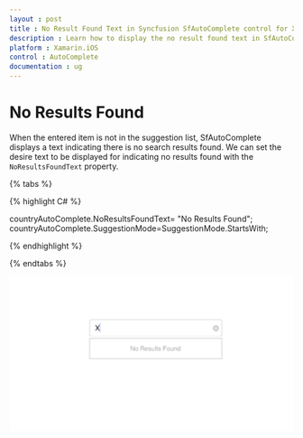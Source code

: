 ```yaml
---
layout : post
title : No Result Found Text in Syncfusion SfAutoComplete control for Xamarin.iOS
description : Learn how to display the no result found text in SfAutoComplete
platform : Xamarin.iOS 
control : AutoComplete
documentation : ug
---
```


# No Results Found

When the entered item is not in the suggestion list, SfAutoComplete displays a text indicating there is no search results found. We can set the desire text to be displayed for indicating no results found with the `NoResultsFoundText` property.

{% tabs %}

{% highlight C# %}

countryAutoComplete.NoResultsFoundText= "No Results Found";
countryAutoComplete.SuggestionMode=SuggestionMode.StartsWith;

{% endhighlight %}

{% endtabs %}

![](images/NoResultsFound.png)
